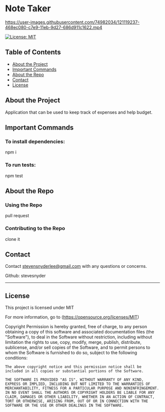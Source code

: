   # Note Taker

  https://user-images.githubusercontent.com/74982034/121119237-468ec080-c7e9-11eb-9d27-686d911c1622.mp4

  [![License: MIT](https://img.shields.io/badge/License-MIT-yellow.svg)](https://opensource.org/licenses/MIT)

  ## Table of Contents

  - [About the Project](#about-the-project)
  - [Important Commands](#important-commands)
  - [About the Repo](#about-the-repo)
  - [Contact](#contact)
  - [License](#license)

  ## About the Project

  Application that can be used to keep track of expenses and help budget.

  ## Important Commands

  ### To install dependencies: 

  npm i

  ### To run tests:

  npm test

  ## About the Repo

  ### Using the Repo

  pull request

  ### Contributing to the Repo

  clone it
  
  ## Contact

  Contact stevensnyderlee@gmail.com with any questions or concerns.

  Github: stevesnyder

  ---

  ## License

  This project is licensed under MIT
  
  For more information, go to (https://opensource.org/licenses/MIT)

  Copyright 
    Permission is hereby granted, free of charge, to any person obtaining a copy of this software and associated documentation files (the "Software"), to deal in the Software without restriction, including without limitation the rights to use, copy, modify, merge, publish, distribute, sublicense, and/or sell copies of the Software, and to permit persons to whom the Software is furnished to do so, subject to the following conditions:
    
    The above copyright notice and this permission notice shall be included in all copies or substantial portions of the Software.
    
    THE SOFTWARE IS PROVIDED "AS IS", WITHOUT WARRANTY OF ANY KIND, EXPRESS OR IMPLIED, INCLUDING BUT NOT LIMITED TO THE WARRANTIES OF MERCHANTABILITY, FITNESS FOR A PARTICULAR PURPOSE AND NONINFRINGEMENT. IN NO EVENT SHALL THE AUTHORS OR COPYRIGHT HOLDERS BE LIABLE FOR ANY CLAIM, DAMAGES OR OTHER LIABILITY, WHETHER IN AN ACTION OF CONTRACT, TORT OR OTHERWISE, ARISING FROM, OUT OF OR IN CONNECTION WITH THE SOFTWARE OR THE USE OR OTHER DEALINGS IN THE SOFTWARE.
